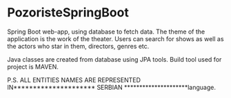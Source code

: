 # PozoristeSpringBoot 
Spring Boot web-app, using database to fetch data. 
The theme of the application is the work of the theater. Users can search for shows as well as the actors who star in them, directors, genres etc. 

Java classes are created from database using JPA tools. 
Build tool used for project is MAVEN. 

P.S. ALL ENTITIES NAMES ARE REPRESENTED IN********************* SERBIAN *********************language.
